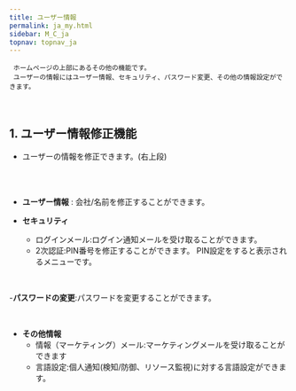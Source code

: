 ```yaml
---
title: ユーザー情報
permalink: ja_my.html
sidebar: M_C_ja
topnav: topnav_ja
---
```


     ホームページの上部にあるその他の機能です。
     ユーザーの情報にはユーザー情報、セキュリティ、パスワード変更、その他の情報設定ができます。

<br />

## 1. ユーザー情報修正機能

- ユーザーの情報を修正できます。(右上段)

<!-- [![image](/docs/images/Manual/common/etc/02.png)](/docs/images/Manual/common/etc/02.png){: target="_blank"}-->

<br />

<!-- [![image](/docs/images/Manual/common/etc/01.png){: width="800" }](/docs/images/Manual/common/etc/01.png){: target="_blank"}-->

<br />

- **ユーザー情報** : 会社/名前を修正することができます。

- **セキュリティ** 
  - ログインメール:ログイン通知メールを受け取ることができます。
  - 2次認証:PIN番号を修正することができます。 PIN設定をすると表示されるメニューです。

<!-- [![image](/docs/images/Manual/common/etc/04.png){: width="800" }](/docs/images/Manual/common/etc/04.png){: target="_blank"}-->

<br />

-**パスワードの変更**:パスワードを変更することができます。

<!-- [![image](/docs/images/Manual/common/etc/05.png){: width="800" }](/docs/images/Manual/common/etc/05.png){: target="_blank"}-->

<br />

- **その他情報** 
  - 情報（マーケティング）メール:マーケティングメールを受け取ることができます
  - 言語設定:個人通知(検知/防御、リソース監視)に対する言語設定ができます。

<!-- [![image](/docs/images/Manual/common/etc/06.png){: width="800" }](/docs/images/Manual/common/etc/06.png){: target="_blank"}-->

